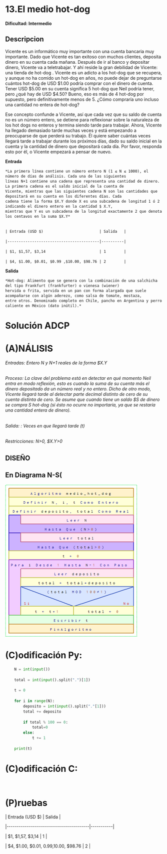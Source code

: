 # 13.El medio hot-dog 

#### Dificultad: Intermedio

## Descripcion

Vicente es un informático muy importante con una cuenta bancaria muy importante. Dado que Vicente es tan exitoso con muchos clientes, deposita dinero en su cuenta cada mañana. Después de ir al banco y depositar dinero, Vicente va a teletrabajar. Y ahí reside la gran debilidad de Vicente: una tienda de hot-dog . Vicente es un adicto a los hot-dog que se recupera, y aunque no ha comido un hot-dog en años, no puede dejar de preguntarse cuántos hot-dog de USD $1.00 podría comprar con el dinero de cuenta. Tener USD $5.00 en su cuenta significa 5 hot-dog que Neil podría tener, pero ¿qué hay de USD $4.50? Bueno, eso es más de 4 hot-dog por supuesto, pero definitivamente menos de 5. ¿Cómo compraría uno incluso una cantidad no entera de hot-dog?

Ese concepto confunde a Vicente, así que cada vez que su saldo de cuenta no es un número entero, se detiene para reflexionar sobre la naturaleza de los hot dogs no enteros y termina siendo tarde para trabajar. Ahora, Vicente ha llegado demasiado tarde muchas veces y está empezando a preocuparse de que perderá su trabajo. Él quiere saber cuántas veces llegará tarde a trabajar durante los próximos días, dado su saldo inicial en la cuenta y la cantidad de dinero que depositará cada día. Por favor, responda esto por él, o Vicente empezará a pensar de nuevo.

**Entrada**

    *La primera línea contiene un número entero N (1 ≤ N ≤ 1000), el número de días de análisis. Cada una de las siguientes 
    líneas N+1 contiene una cadena que representa una cantidad de dinero. La primera cadena es el saldo inicial de la cuenta de 
    Vicente, mientras que las siguientes cadena N son las cantidades que depositará en su cuenta en los diferentes días. Cada
    cadena tiene la forma $X.Y donde X es una subcadena de longitud 1 ó 2 indicando el dinero entero en la cantidad $ X.Y, 
    mientras que Y es un subcadena de la longitud exactamente 2 que denota los centavos en la suma $X.Y*


    | Entrada (USD $)                         | Salida   |
    
    |-----------------------------------------|----------|
    
    | $1, $1,57, $3,14                        | 1        |
    
    | $4, $1.00, $0.01, $0.99 ,$10.00, $98.76 | 2        |


**Salida**

    *Hot-dog: Alimento que se genera con la combinación de una salchicha del tipo Frankfurt (frankfurter) o vienesa (wiener) 
    hervida o frita, servida en un pan con forma alargada que suele acompañarse con algún aderezo, como salsa de tomate, mostaza,
    entre otros. Denominado completo en Chile, pancho en Argentina y perro caliente en México (dato inútil).*


# Solución ADCP

# (A)NÁLISIS
###### Entradas: Entero N y N+1 reales de la forma $X.Y  

###### Proceso: La clave del problema está en detectar en qué momento Neil entra en modo reflexión, esto es cuando la suma de su cuenta más el dinero depositado da un número real y no entero. Dicho de otro modo, Vicente llegará tarde al detectar parte decimal distinto de cero de su cuenta distinta de cero. Se asume que cuando tiene un saldo $S de dinero se compra S hot-dog (si ésto no ocurre no importaría, ya que se restaría una cantidad entera de dinero).

###### Salida: : Veces en que llegará tarde (t)

###### Restricciones: N>0, $X.Y>0


## DISEÑO 

## En Diagrama N-S(

![](imagen.png)

# (C)odificación Py:
```py
    N = int(input())

    total = int(input().split(".")[1])

    t = 0

    for i in range(N):
        deposito = int(input().split("."[1]))
        total += deposito
        
        if total % 100 == 0:
            total=0
        else:
            t += 1

    print(t)
```
# (C)odificación C:
```c
    
```
# (P)ruebas

| Entrada (USD $)                          | Salida    |

\|-----------------------------------------|-----------|

| $1, $1,57, $3,14                        | 1        |

| $4, $1.00, $0.01, $0.99 ,$10.00, $98.76 | 2        |
